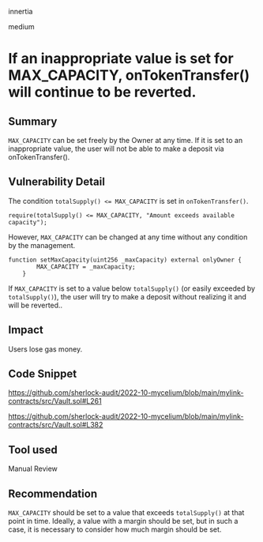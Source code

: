 innertia

medium

# If an inappropriate value is set for MAX_CAPACITY, onTokenTransfer() will continue to be reverted.

## Summary
`MAX_CAPACITY` can be set freely by the Owner at any time.
If it is set to an inappropriate value, the user will not be able to make a deposit via onTokenTransfer().
## Vulnerability Detail
The condition `totalSupply() <= MAX_CAPACITY` is set in `onTokenTransfer()`.
```
require(totalSupply() <= MAX_CAPACITY, "Amount exceeds available capacity");
```
However, `MAX_CAPACITY` can be changed at any time without any condition by the management.
```
function setMaxCapacity(uint256 _maxCapacity) external onlyOwner {
        MAX_CAPACITY = _maxCapacity;
    }
```
If `MAX_CAPACITY` is set to a value below `totalSupply()` (or easily exceeded by `totalSupply()`), the user will try to make a deposit without realizing it and will be reverted..
## Impact
Users lose gas money.
## Code Snippet

https://github.com/sherlock-audit/2022-10-mycelium/blob/main/mylink-contracts/src/Vault.sol#L261

https://github.com/sherlock-audit/2022-10-mycelium/blob/main/mylink-contracts/src/Vault.sol#L382

## Tool used

Manual Review

## Recommendation
`MAX_CAPACITY` should be set to a value that exceeds `totalSupply()` at that point in time.
Ideally, a value with a margin should be set, but in such a case, it is necessary to consider how much margin should be set.